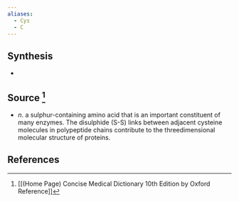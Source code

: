 ```yaml
---
aliases:
  - Cys
  - C
---
```

## Synthesis
- 
## Source [^1]
- $n$. a sulphur-containing amino acid that is an important constituent of many enzymes. The disulphide (S-S) links between adjacent cysteine molecules in polypeptide chains contribute to the threedimensional molecular structure of proteins.
## References

[^1]: [[(Home Page) Concise Medical Dictionary 10th Edition by Oxford Reference]]
